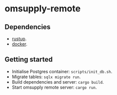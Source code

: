 # omsupply-remote

## Dependencies

- [rustup](https://rustup.rs).
- [docker](https://docs.docker.com/get-docker/).

## Getting started

- Initialise Postgres container: `scripts/init_db.sh`.
- Migrate tables: `sqlx migrate run`.
- Build dependencies and server: `cargo build`.
- Start omsupply remote server: `cargo run`.